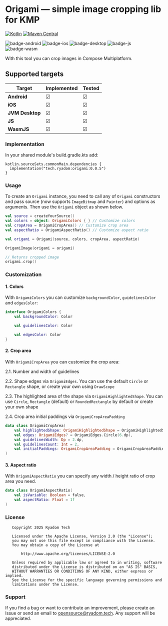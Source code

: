 # Origami — simple image cropping lib for KMP

[![Kotlin](https://img.shields.io/badge/Kotlin-2.2.0-blue.svg?style=flat&logo=kotlin)](https://kotlinlang.org)
[![Maven Central](https://img.shields.io/maven-central/v/tech.ryadom/origami?color=blue)](https://central.sonatype.com/artifact/tech.ryadom/origami)

![badge-android](http://img.shields.io/badge/platform-android-6EDB8D.svg?style=flat)
![badge-ios](http://img.shields.io/badge/platform-ios-CDCDCD.svg?style=flat)
![badge-desktop](https://img.shields.io/badge/platform-desktop-3474eb.svg?style=flat)
![badge-js](https://img.shields.io/badge/platform-js-fcba03.svg?style=flat)
![badge-wasm](https://img.shields.io/badge/platform-wasm-331f06.svg?style=flat)

With this tool you can crop images in Compose Multiplatform.

## Supported targets

| Target          | Implemented | Tested |
|-----------------|-------------|--------|
| **Android**     | ☑           | ☑      |
| **iOS**         | ☑           | ☑      |
| **JVM Desktop** | ☑           | ☑      |
| **JS**          | ☑           | ☑      |
| **WasmJS**      | ☑           | ☑      |

### Implementation

In your shared module's build.gradle.kts add:

```Gradle Kotlin DSL
kotlin.sourceSets.commonMain.dependencies {
  implementation("tech.ryadom:origami:0.0.5")
}
```

### Usage

To create an `Origami` instance, you need to call any of `Origami` constructors and pass
source (now supports `ImageBitmap` and `Painter`) and options as arguments.
Then use the `Origami` object as shown below.

```Kotlin
val source = createYourSource()
val colors = object: OrigamiColors { } // Customize colors
val cropArea = OrigamiCropArea() // Customize crop area
val aspectRatio = OrigamiAspectRatio() // Customize aspect ratio

val origami = Origami(source, colors, cropArea, aspectRatio)

OrigamiImage(origami = origami)

// Returns cropped image
origami.crop()
```

### Customization

#### 1. Colors

With `OrigamiColors` you can customize `backgroundColor`, `guidelinesColor` and `edgesColor`:

```Kotlin
interface OrigamiColors {
    val backgroundColor: Color

    val guidelinesColor: Color

    val edgesColor: Color
}
```

#### 2. Crop area

With `OrigamiCropArea` you can customize the crop area:

2.1. Number and width of guidelines

2.2. Shape edges via `OrigamiEdges`. You can use the default `Circle` or `Rectangle` shape, or
create your own using `DrawScope`

2.3. The highlighted area of ​​the shape via `OrigamiHighlightedShape`. You can use `Circle`,
`Rectangle` (default) or `RoundedRectangle` by default or create your own shape

2.4. Crop area initial paddings via `OrigamiCropAreaPadding`

```Kotlin
data class OrigamiCropArea(
    val highlightedShape: OrigamiHighlightedShape = OrigamiHighlightedShape.Default,
    val edges: OrigamiEdges? = OrigamiEdges.Circle(6.dp),
    val guidelinesWidth: Dp = 2.dp,
    val guidelinesCount: Int = 2,
    val initialPaddings: OrigamiCropAreaPadding = OrigamiCropAreaPadding.createDefault()
)
```

#### 3. Aspect ratio

With `OrigamiAspectRatio` you can specify any width / height ratio of crop area you need.

```Kotlin
data class OrigamiAspectRatio(
    val isVariable: Boolean = false,
    val aspectRatio: Float = 1f
)
```

### License

```
   Copyright 2025 Ryadom Tech

   Licensed under the Apache License, Version 2.0 (the "License");
   you may not use this file except in compliance with the License.
   You may obtain a copy of the License at

       http://www.apache.org/licenses/LICENSE-2.0

   Unless required by applicable law or agreed to in writing, software
   distributed under the License is distributed on an "AS IS" BASIS,
   WITHOUT WARRANTIES OR CONDITIONS OF ANY KIND, either express or implied.
   See the License for the specific language governing permissions and
   limitations under the License.
```

### Support

If you find a bug or want to contribute an improvement, please create an Issue or send an email to
opensource@ryadom.tech.
Any support will be appreciated.
